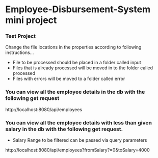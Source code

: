 # Employee-Disbursement-System mini project

### Test Project

Change the file locations in the properties according to following instructions...

- File to be processed should be placed in a folder called input
- Files that is already processed will be moved in to the folder called processed
- Files with errors will be moved to a folder called error

### You can view all the employee details in the db with the following get request

http://localhost:8080/api/employees

### You can view all the employee details with less than given salary in the db with the following get request. 
- Salary Range to be filtered can be passed via query parameters

http://localhost:8080/api/employees?fromSalary?=0&toSalary=4000
